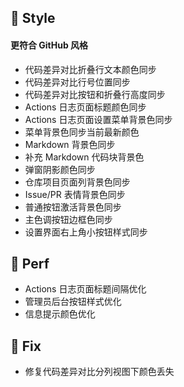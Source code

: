 ## 🌈 Style

#### 更符合 GitHub 风格

- 代码差异对比折叠行文本颜色同步
- 代码差异对比行号位置同步
- 代码差异对比按钮和折叠行高度同步
- Actions 日志页面标题颜色同步
- Actions 日志页面设置菜单背景色同步
- 菜单背景色同步当前最新颜色
- Markdown 背景色同步
- 补充 Markdown 代码块背景色
- 弹窗阴影颜色同步
- 仓库项目页面列背景色同步
- Issue/PR 表情背景色同步
- 普通按钮激活背景色同步
- 主色调按钮边框色同步
- 设置界面右上角小按钮样式同步

## 🎈 Perf

- Actions 日志页面标题间隔优化
- 管理员后台按钮样式优化
- 信息提示颜色优化

## 🐞 Fix

- 修复代码差异对比分列视图下颜色丢失

